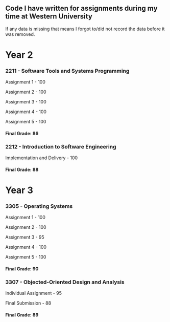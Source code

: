 ## Code I have written for assignments during my time at Western University
If any data is missing that means I forgot to/did not record the data before it was removed.

# Year 2
### 2211 - Software Tools and Systems Programming
Assignment 1 - 100

Assignment 2 - 100

Assignment 3 - 100

Assignment 4 - 100

Assignment 5 - 100

#### Final Grade: 86
### 2212 - Introduction to Software Engineering
Implementation and Delivery - 100
#### Final Grade: 88

# Year 3
### 3305 - Operating Systems
Assignment 1 - 100

Assignment 2 - 100

Assignment 3 - 95

Assignment 4 - 100

Assignment 5 - 100

#### Final Grade: 90

### 3307 - Objected-Oriented Design and Analysis
Individual Assignment   - 95

Final Submission        - 88

#### Final Grade: 89